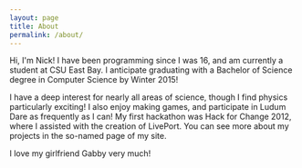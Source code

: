 ```yaml
---
layout: page
title: About
permalink: /about/
---
```


Hi, I'm Nick! I have been programming since I was 16, and am currently a student at CSU East Bay. I
anticipate graduating with a Bachelor of Science degree in Computer Science by Winter 2015!

I have a deep interest for nearly all areas of science, though I find physics particularly exciting!
I also enjoy making games, and participate in Ludum Dare as frequently as I can! My first hackathon
was Hack for Change 2012, where I assisted with the creation of LivePort. You can see more about my
projects in the so-named page of my site.

I love my girlfriend Gabby very much!

